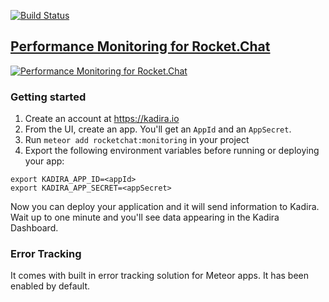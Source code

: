 [![Build Status](https://travis-ci.org/RocketChat/monitoring.svg?branch=master)](https://travis-ci.org/RocketChat/monitoring)

## [Performance Monitoring for Rocket.Chat](https://kadira.io)

[![Performance Monitoring for Rocket.Chat](https://i.cloudup.com/LwrCCa_RRE.png)](https://rocket.chat)

### Getting started

1. Create an account at <https://kadira.io>
2. From the UI, create an app. You'll get an `AppId` and an `AppSecret`.
3. Run `meteor add rocketchat:monitoring` in your project
4. Export the following environment variables before running or deploying your app:

```
export KADIRA_APP_ID=<appId>
export KADIRA_APP_SECRET=<appSecret>
```

Now you can deploy your application and it will send information to Kadira. Wait up to one minute and you'll see data appearing in the Kadira Dashboard.

### Error Tracking

It comes with built in error tracking solution for Meteor apps. It has been enabled by default.
